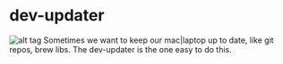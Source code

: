 # dev-updater

![alt tag](http://www.lockhart-meyer.co.uk/wp-content/uploads/2011/03/iStock_000019401068.jpg)
Sometimes we want to keep our mac|laptop up to date, like git repos, brew libs. The dev-updater is the one easy to do this. 
